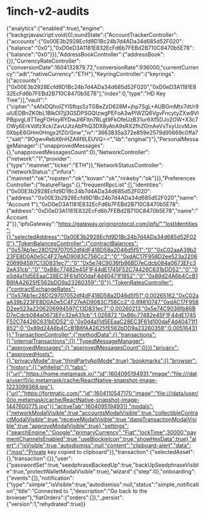 # 1inch-v2-audits
{"analytics":{"enabled":true},"engine":{"backgrjavascript:void(0);oundState":{"AccountTrackerController":{"accounts":{"0x00E3b2928Ecfd9D1Bc24b7d4ADa34d685d52F020":{"balance":"0x0"},"0xD0eD3A1181E832EcFd6b7FEBd2B710C8470b5E78":{"balance":"0x0"}}},"AddressBookController":{"addressBook":{}},"CurrencyRateController":{"conversionDate":1604132879.72,"conversionRate":936000,"currentCurrency":"adt","nativeCurrency":"ETH"},"KeyringController":{"keyrings":[{"accounts":["0x00E3b2928Ecfd9D1Bc24b7d4ADa34d685d52F020","0xD0eD3A1181E832EcFd6b7FEBd2B710C8470b5E78"],"index":0,"type":"HD Key Tree"}],"vault":"{\"cipher\":\"sAfxDQhoIZYlSftqsSzTGBeZzD628M+jhp7SgL+AUBGmMtx7dt/r9ulUEDBnZK0bL1BIkOl7jj3GSDPSGQIzwgPEFoA3wPlWZQ6VgvFncytyZXw9VlPBjpvgL8TTegFOHxyRYDwJ/6FItn7RLgt9FkOfeUzB31ur6Xf5DJo2OW+X3c7OWy6ErkVdfzXck/ZavUJtzAbPhQ3DX8yAtiA9sRX2fhZGmAeVxTxyUcvMJm0XbpE6GHm0Hngx2fZ0/Gnw\",\"iv\":\"3663835a372e859e2579d95669c0ffa7\",\"salt\":\"9OgwvRebX6nHZA6f6LEUVQ==\",\"lib\":\"original\"}"},"PersonalMessageManager":{"unapprovedMessages":{},"unapprovedMessagesCount":0},"NetworkController":{"network":"1","provider":{"type":"mainnet","ticker":"ETH"}},"NetworkStatusController":{"networkStatus":{"infura":{"mainnet":"ok","ropsten":"ok","kovan":"ok","rinkeby":"ok"}}},"PreferencesController":{"featureFlags":{},"frequentRpcList":[],"identities":{"0x00E3b2928Ecfd9D1Bc24b7d4ADa34d685d52F020":{"address":"0x00E3b2928Ecfd9D1Bc24b7d4ADa34d685d52F020","name":"Account 1"},"0xD0eD3A1181E832EcFd6b7FEBd2B710C8470b5E78":{"address":"0xD0eD3A1181E832EcFd6b7FEBd2B710C8470b5E78","name":"Account 2"}},"ipfsGateway":"https://gateway.originprotocol.com/ipfs/","lostIdentities":{},"selectedAddress":"0x00E3b2928Ecfd9D1Bc24b7d4ADa34d685d52F020"},"TokenBalancesController":{"contractBalances":{"0x57Ab1ec28D129707052df4dF418D58a2D46d5f51":"0","0xC02aaA39b223FE8D0A0e5C4F27eAD9083C756Cc2":"0","0xdAC17F958D2ee523a2206206994597C13D831ec7":"0","0x5e74C9036fb86BD7eCdcb084a0673EFc32eA31cb":"0","0xB8c77482e45F1F44dE1745F52C74426C631bDD52":"0","0x0d4a11d5EEaaC28EC3F61d100daF4d40471f1852":"0","0x89d24A6b4CcB1B6fAA2625fE562bDD9a23260359":"0"}},"TokenRatesController":{"contractExchangeRates":{"0x57Ab1ec28D129707052df4dF418D58a2D46d5f51":0.00265162,"0xC02aaA39b223FE8D0A0e5C4F27eAD9083C756Cc2":0.99810747,"0xdAC17F958D2ee523a2206206994597C13D831ec7":0.00260213,"0x5e74C9036fb86BD7eCdcb084a0673EFc32eA31cb":1.026872,"0xB8c77482e45F1F44dE1745F52C74426C631bDD52":0,"0x0d4a11d5EEaaC28EC3F61d100daF4d40471f1852":0,"0x89d24A6b4CcB1B6fAA2625fE562bDD9a23260359":0.00516431}},"TransactionController":{"methodData":{},"transactions":[],"internalTransactions":[]},"TypedMessageManager":{"approvedMessages":{},"approvedMessagesCount":0}}},"privacy":{"approvedHosts":{},"privacyMode":true,"thirdPartyApiMode":true},"bookmarks":[],"browser":{"history":[],"whitelist":[],"tabs":[{"url":"https://home.metamask.io/","id":1604095194931,"image":"file:///data/user/0/io.metamask/cache/ReactNative-snapshot-image-1223099368.jpg"},{"url":"https://fortmatic.com/","id":1604110547170,"image":"file:///data/user/0/io.metamask/cache/ReactNative-snapshot-image-1447600775.jpg"}],"activeTab":1604095194931},"modals":{"networkModalVisible":true,"accountsModalVisible":true,"collectibleContractModalVisible":true,"receiveModalVisible":true,"dappTransactionModalVisible":true,"approveModalVisible":true},"settings":{"searchEngine":"Google","primaryCurrency":"Fiat","lockTime":30000,"paymentChannelsEnabled":true,"useBlockieIcon":true,"showHexData":true},"alert":{"isVisible":true,"autodismiss":null,"content":"clipboard-alert","data":{"msg":"Private key copied to clipboard"}},"transaction":{"selectedAsset":{},"transaction":{}},"user":{"passwordSet":true,"seedphraseBackedUp":true,"backUpSeedphraseVisible":true,"protectWalletModalVisible":true},"wizard":{"step":0},"onboarding":{"events":[]},"notification":{"type":"simple","isVisible":true,"autodismiss":null,"status":"simple_notification","title":"Connected to ","description":"Go back to the browser"},"fiatOrders":{"orders":[]},"_persist":{"version":1,"rehydrated":true}}
